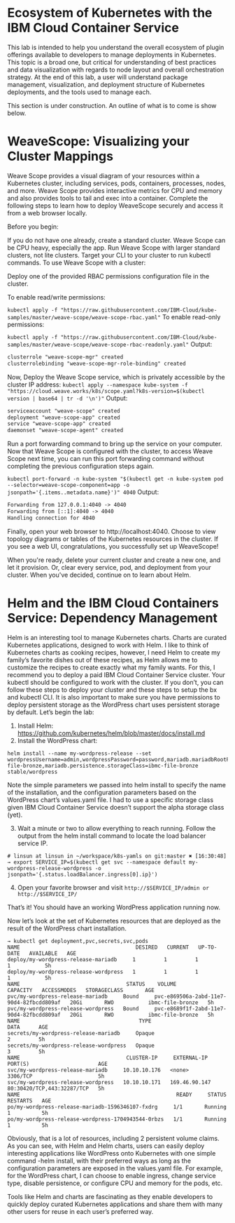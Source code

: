 # Ecosystem of Kubernetes with the IBM Cloud Container Service

This lab is intended to help you understand the overall ecosystem of plugin offerings available to developers to manage deployments in Kubernetes. This topic is a broad one, but critical for understanding of best practices and data visualization with regards to node layout and overall orchestration strategy. At the end of this lab, a user will understand package management, visualization, and deployment structure of Kubernetes deployments, and the tools used to manage each.

This section is under construction. An outline of what is to come is show below.


# WeaveScope:  Visualizing your Cluster Mappings

Weave Scope provides a visual diagram of your resources within a Kubernetes cluster, including services, pods, containers, processes, nodes, and more. Weave Scope provides interactive metrics for CPU and memory and also provides tools to tail and exec into a container. Complete the following steps to learn how to deploy WeaveScope securely and access it from a web browser locally.

Before you begin:


If you do not have one already, create a standard cluster. Weave Scope can be CPU heavy, especially the app. Run Weave Scope with larger standard clusters, not lite clusters.
Target your CLI to your cluster to run kubectl commands.
To use Weave Scope with a cluster:

Deploy one of the provided RBAC permissions configuration file in the cluster.

To enable read/write permissions:


`kubectl apply -f "https://raw.githubusercontent.com/IBM-Cloud/kube-samples/master/weave-scope/weave-scope-rbac.yaml"`
To enable read-only permissions:


`kubectl apply -f "https://raw.githubusercontent.com/IBM-Cloud/kube-samples/master/weave-scope/weave-scope-rbac-readonly.yaml"`
Output:

```txt
clusterrole "weave-scope-mgr" created
clusterrolebinding "weave-scope-mgr-role-binding" created

```
Now, Deploy the Weave Scope service, which is privately accessible by the cluster IP address:
`kubectl apply --namespace kube-system -f "https://cloud.weave.works/k8s/scope.yaml?k8s-version=$(kubectl version | base64 | tr -d '\n')"`
Output:

```txt
serviceaccount "weave-scope" created
deployment "weave-scope-app" created
service "weave-scope-app" created
daemonset "weave-scope-agent" created
```
Run a port forwarding command to bring up the service on your computer. Now that Weave Scope is configured with the cluster, to access Weave Scope next time, you can run this port forwarding command without completing the previous configuration steps again.


`kubectl port-forward -n kube-system "$(kubectl get -n kube-system pod --selector=weave-scope-component=app -o jsonpath='{.items..metadata.name}')" 4040`
Output:

```txt
Forwarding from 127.0.0.1:4040 -> 4040
Forwarding from [::1]:4040 -> 4040
Handling connection for 4040
```

Finally, open your web browser to http://localhost:4040. Choose to view topology diagrams or tables of the Kubernetes resources in the cluster. If you see a web UI, congratulations, you successfully set up WeaveScope!

When you're ready, delete your current cluster and create a new one, and let it provision. Or, clear every service, pod, and deployment from your cluster. When you've decided, continue on to learn about Helm.


# Helm and the IBM Cloud Containers Service: Dependency Management

Helm is an interesting tool to manage Kubernetes charts. Charts are curated Kubernetes applications, designed to work with Helm. I like to think of Kubernetes charts as cooking recipes, however, I need Helm to create my family’s favorite dishes out of these recipes, as Helm allows me to customize the recipes to create exactly what my family wants.
For this, I recommend you to deploy a paid IBM Cloud Container Service cluster. Your kubectl should be configured to work with the cluster. If you don’t, you can follow these steps to deploy your cluster and these steps to setup the bx and kubectl CLI. It is also important to make sure you have permissions to deploy persistent storage as the WordPress chart uses persistent storage by default. Let’s begin the lab:


1. Install Helm: https://github.com/kubernetes/helm/blob/master/docs/install.md
2. Install the WordPress chart:
```
helm install --name my-wordpress-release --set wordpressUsername=admin,wordpressPassword=password,mariadb.mariadbRootPassword=secretpassword,persistence.storageClass=ibmc-file-bronze,mariadb.persistence.storageClass=ibmc-file-bronze stable/wordpress
```
Note the simple parameters we passed into helm install to specify the name of the installation, and the configuration parameters based on the WordPress chart’s values.yaml file. I had to use a specific storage class given IBM Cloud Container Service doesn’t support the alpha storage class (yet).

3. Wait a minute or two to allow everything to reach running. Follow the output from the helm install command to locate the load balancer service IP.
```
# linsun at linsun in ~/workspace/k8s-yamls on git:master ✖︎ [16:30:48]
→ export SERVICE_IP=$(kubectl get svc --namespace default my-wordpress-release-wordpress -o jsonpath='{.status.loadBalancer.ingress[0].ip}')
```
4. Open your favorite browser and visit `http://$SERVICE_IP/admin or http://$SERVICE_IP/`

That’s it! You should have an working WordPress application running now.

Now let’s look at the set of Kubernetes resources that are deployed as the result of the WordPress chart installation.

```
→ kubectl get deployment,pvc,secrets,svc,pods
NAME                                     DESIRED   CURRENT   UP-TO-DATE   AVAILABLE   AGE
deploy/my-wordpress-release-mariadb     1         1         1            1           5h
deploy/my-wordpress-release-wordpress   1         1         1            1           5h
NAME                                  STATUS    VOLUME                                     CAPACITY   ACCESSMODES   STORAGECLASS       AGE
pvc/my-wordpress-release-mariadb     Bound     pvc-e869506a-2abd-11e7-90d4-82fbcdd809af   20Gi       RWO           ibmc-file-bronze   5h
pvc/my-wordpress-release-wordpress   Bound     pvc-e8689f1f-2abd-11e7-90d4-82fbcdd809af   20Gi       RWO           ibmc-file-bronze   5h
NAME                                      TYPE                                  DATA      AGE
secrets/my-wordpress-release-mariadb     Opaque                                2         5h
secrets/my-wordpress-release-wordpress   Opaque                                3         5h
NAME                                  CLUSTER-IP     EXTERNAL-IP     PORT(S)                      AGE
svc/my-wordpress-release-mariadb     10.10.10.176   <none>          3306/TCP                     5h
svc/my-wordpress-release-wordpress   10.10.10.171   169.46.90.147   80:30420/TCP,443:32287/TCP   5h
NAME                                                  READY     STATUS    RESTARTS   AGE
po/my-wordpress-release-mariadb-1596346107-fxdrg     1/1       Running   1          5h
po/my-wordpress-release-wordpress-1704943544-0rbzs   1/1       Running   1          5h

```
Obviously, that is a lot of resources, including 2 persistent volume claims. As you can see, with Helm and Helm charts, users can easily deploy interesting applications like WordPress onto Kubernetes with one simple command -helm install, with their preferred ways as long as the configuration parameters are exposed in the values.yaml file. For example, for the WordPress chart, I can choose to enable ingress, change service type, disable persistence, or configure CPU and memory for the pods, etc.


Tools like Helm and charts are fascinating as they enable developers to quickly deploy curated Kubernetes applications and share them with many other users for reuse in each user’s preferred way.
